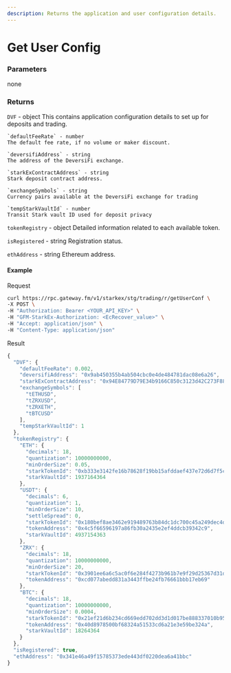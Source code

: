 ```yaml
---
description: Returns the application and user configuration details.
---
```


# Get User Config

### **Parameters**
none

### **Returns**
`DVF` - object
This contains application configuration details to set up for deposits and trading.

    `defaultFeeRate` - number
    The default fee rate, if no volume or maker discount.

    `deversifiAddress` - string
    The address of the DeversiFi exchange.

    `starkExContractAddress` - string
    Stark deposit contract address.

    `exchangeSymbols` - string
    Currency pairs available at the DeversiFi exchange for trading

    `tempStarkVaultId` - number
    Transit Stark vault ID used for deposit privacy

`tokenRegistry` - object
Detailed information related to each available token.

`isRegistered` - string
Registration status.

`ethAddress` - string
Ethereum address.

#### **Example**

Request

```bash
curl https://rpc.gateway.fm/v1/starkex/stg/trading/r/getUserConf \
-X POST \
-H "Authorization: Bearer <YOUR_API_KEY>" \
-H "GFM-StarkEx-Authorization: <EcRecover_value>" \
-H "Accept: application/json" \
-H "Content-Type: application/json" 
```


Result

```javascript
{
  "DVF": {
    "defaultFeeRate": 0.002,
    "deversifiAddress": "0x9ab450355b4ab504cbc0e4de484781dac08e6a26",
    "starkExContractAddress": "0x94E84779D79E34b9166C850c3123d42C273F8843",
    "exchangeSymbols": [
      "tETHUSD",
      "tZRXUSD",
      "tZRXETH",
      "tBTCUSD"
    ],
    "tempStarkVaultId": 1
  },
  "tokenRegistry": {
    "ETH": {
      "decimals": 18,
      "quantization": 10000000000,
      "minOrderSize": 0.05,
      "starkTokenId": "0xb333e3142fe16b78628f19bb15afddaef437e72d6d7f5c6c20c6801a27fba6",
      "starkVaultId": 1937164364
    },
    "USDT": {
      "decimals": 6,
      "quantization": 1,
      "minOrderSize": 10,
      "settleSpread": 0,
      "starkTokenId": "0x180bef8ae3462e919489763b84dc1dc700c45a249dec4d1136814a639f2dd7b",
      "tokenAddress": "0x4c5f66596197a86fb30a2435e2ef4ddcb39342c9",
      "starkVaultId": 4937154363
    },
    "ZRX": {
      "decimals": 18,
      "quantization": 10000000000,
      "minOrderSize": 20,
      "starkTokenId": "0x3901ee6a6c5ac0f6e284f4273b961b7e9f29d25367d31d90b75820473a202f7",
      "tokenAddress": "0xcd077abedd831a3443ffbe24fb76661bbb17eb69"
    },
    "BTC": {
      "decimals": 18,
      "quantization": 10000000000,
      "minOrderSize": 0.0004,
      "starkTokenId": "0x21ef21d6b234cd669edd702dd3d1d017be888337010b950ae3679eb4194b4bc",
      "tokenAddress": "0x40d8978500bf68324a51533cd6a21e3e59be324a",
      "starkVaultId": 18264364
    }
  },
  "isRegistered": true,
  "ethAddress": "0x341e46a49f15785373ede443df0220dea6a41bbc"
}
```